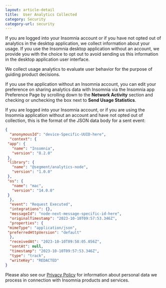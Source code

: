 ```yaml
---
layout: article-detail
title:  User Analytics Collected
category: Security
category-url: security
---
```


If you are logged into your Insomnia account or if you have not opted out of analytics in the desktop application, we collect information about your usage. If you use the Insomnia desktop application without an account, we provide you with the choice to opt out to avoid sending us this information in the desktop application user interface.

We collect usage analytics to evaluate user behavior for the purpose of guiding product decisions.

If you use the application without an Insomnia account, you can edit your preference on sharing analytics data with Insomnia via the Insomnia app Preference Page by scrolling down to the **Network Activity** section and checking or unchecking the box next to **Send Usage Statistics**.

If you are logged into your Insomnia account, or if you are using the Insomnia application without an account and have not opted out of collection, this is the format of the JSON data body for a sent event:

```json
{
  "anonymousId": "device-Specific-UUID-here",
  "context": {
 "app": {
   "name": "Insomnia",
   "version": "8.2.0"
 },
 "library": {
   "name": "@segment/analytics-node",
   "version": "1.0.0"
 },
 "os": {
   "name": "mac",
   "version": "14.0.0"
 }
  },
  "event": "Request Executed",
  "integrations": {},
  "messageId": "node-next-message-specific-id-here",
  "originalTimestamp": "2023-10-10T09:57:53.346Z",
  "properties": {
 "mimeType": "application/json",
 "preferredHttpVersion": "default"
  },
  "receivedAt": "2023-10-10T09:58:05.056Z",
  "sentAt": null,
  "timestamp": "2023-10-10T09:57:53.346Z",
  "type": "track",
  "writeKey": "REDACTED"
}
```

Please also see our [Privacy Policy](https://insomnia.rest/privacy) for information about personal data we process in connection with Insomnia products and services.
